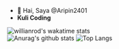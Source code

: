 - 👋 Hai, Saya @Aripin2401
- <b>Kuli Coding</b>
 
![willianrod's wakatime stats](https://github-readme-stats.vercel.app/api/wakatime?username=aripin2401)<br/>
![Anurag's github stats](https://github-readme-stats.vercel.app/api?username=aripin2401&theme=tokyonight)
![Top Langs](https://github-readme-stats.vercel.app/api/top-langs/?username=aripin2401&layout=compact&theme=tokyonight)
